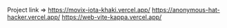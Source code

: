 Project link =>
https://movix-iota-khaki.vercel.app/
https://anonymous-hat-hacker.vercel.app/
https://web-vite-kappa.vercel.app/
